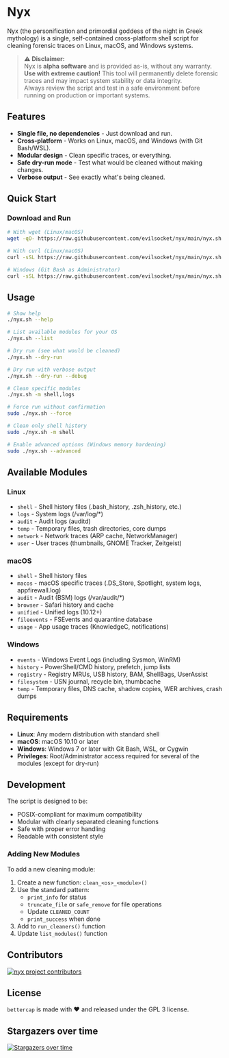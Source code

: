 # Nyx

Nyx (the personification and primordial goddess of the night in Greek mythology) is a single, self-contained cross-platform shell script for cleaning forensic traces on Linux, macOS, and Windows systems.

> **⚠️ Disclaimer:**  
> Nyx is **alpha software** and is provided as-is, without any warranty.  
> **Use with extreme caution!** This tool will permanently delete forensic traces and may impact system stability or data integrity.  
> Always review the script and test in a safe environment before running on production or important systems.

## Features

- **Single file, no dependencies** - Just download and run.
- **Cross-platform** - Works on Linux, macOS, and Windows (with Git Bash/WSL).
- **Modular design** - Clean specific traces, or everything.
- **Safe dry-run mode** - Test what would be cleaned without making changes.
- **Verbose output** - See exactly what's being cleaned.

## Quick Start

### Download and Run

```bash
# With wget (Linux/macOS)
wget -qO- https://raw.githubusercontent.com/evilsocket/nyx/main/nyx.sh | sudo sh

# With curl (Linux/macOS)
curl -sSL https://raw.githubusercontent.com/evilsocket/nyx/main/nyx.sh | sudo sh

# Windows (Git Bash as Administrator)
curl -sSL https://raw.githubusercontent.com/evilsocket/nyx/main/nyx.sh | sh
```

## Usage

```bash
# Show help
./nyx.sh --help

# List available modules for your OS
./nyx.sh --list

# Dry run (see what would be cleaned)
./nyx.sh --dry-run

# Dry run with verbose output
./nyx.sh --dry-run --debug

# Clean specific modules
./nyx.sh -m shell,logs

# Force run without confirmation
sudo ./nyx.sh --force

# Clean only shell history
sudo ./nyx.sh -m shell

# Enable advanced options (Windows memory hardening)
sudo ./nyx.sh --advanced
```

## Available Modules

### Linux
- `shell` - Shell history files (.bash_history, .zsh_history, etc.)
- `logs` - System logs (/var/log/*)
- `audit` - Audit logs (auditd)
- `temp` - Temporary files, trash directories, core dumps
- `network` - Network traces (ARP cache, NetworkManager)
- `user` - User traces (thumbnails, GNOME Tracker, Zeitgeist)

### macOS
- `shell` - Shell history files
- `macos` - macOS specific traces (.DS_Store, Spotlight, system logs, appfirewall.log)
- `audit` - Audit (BSM) logs (/var/audit/*)
- `browser` - Safari history and cache
- `unified` - Unified logs (10.12+)
- `fileevents` - FSEvents and quarantine database
- `usage` - App usage traces (KnowledgeC, notifications)

### Windows
- `events` - Windows Event Logs (including Sysmon, WinRM)
- `history` - PowerShell/CMD history, prefetch, jump lists
- `registry` - Registry MRUs, USB history, BAM, ShellBags, UserAssist
- `filesystem` - USN journal, recycle bin, thumbcache
- `temp` - Temporary files, DNS cache, shadow copies, WER archives, crash dumps

## Requirements

- **Linux**: Any modern distribution with standard shell
- **macOS**: macOS 10.10 or later
- **Windows**: Windows 7 or later with Git Bash, WSL, or Cygwin
- **Privileges**: Root/Administrator access required for several of the modules (except for dry-run)

## Development

The script is designed to be:

- POSIX-compliant for maximum compatibility
- Modular with clearly separated cleaning functions
- Safe with proper error handling
- Readable with consistent style

### Adding New Modules

To add a new cleaning module:

1. Create a new function: `clean_<os>_<module>()`
2. Use the standard pattern:
   - `print_info` for status
   - `truncate_file` or `safe_remove` for file operations
   - Update `CLEANED_COUNT`
   - `print_success` when done
3. Add to `run_cleaners()` function
4. Update `list_modules()` function

## Contributors

<a href="https://github.com/evilsocket/nyx/graphs/contributors">
  <img src="https://contrib.rocks/image?repo=evilsocket/nyx" alt="nyx project contributors" />
</a>

## License

`bettercap` is made with ♥ and released under the GPL 3 license.

## Stargazers over time

[![Stargazers over time](https://starchart.cc/evilsocket/nyx.svg)](https://starchart.cc/evilsocket/nyx)
